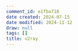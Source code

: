 ```yaml
---
comment_id: e1fba718
date created: 2024-07-15
date modified: 2024-11-12
draw: null
tags: []
title: v2ray
---
```

